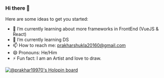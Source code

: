 ### Hi there 👋

Here are some ideas to get you started:

- 🔭 I’m currently learning about more frameworks in FrontEnd (VueJS & React) 
- 🌱 I’m currently learning DS
- 📫 How to reach me: prakharshukla20160@gmail.com
- 😄 Pronouns: He/Him
- ⚡ Fun fact: I am an Artist and love to draw.


[![@prakhar19970's Holopin board](https://holopin.me/prakhar19970)](https://holopin.io/@prakhar19970)
